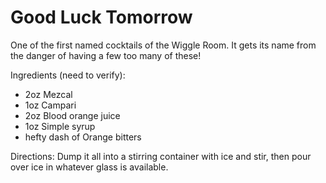 # Good Luck Tomorrow

One of the first named cocktails of the Wiggle Room. It gets its name from the danger of having a few too many of these!

Ingredients (need to verify):
* 2oz Mezcal
* 1oz Campari
* 2oz Blood orange juice
* 1oz Simple syrup
* hefty dash of Orange bitters

Directions:
Dump it all into a stirring container with ice and stir, then pour over ice in whatever glass is available.